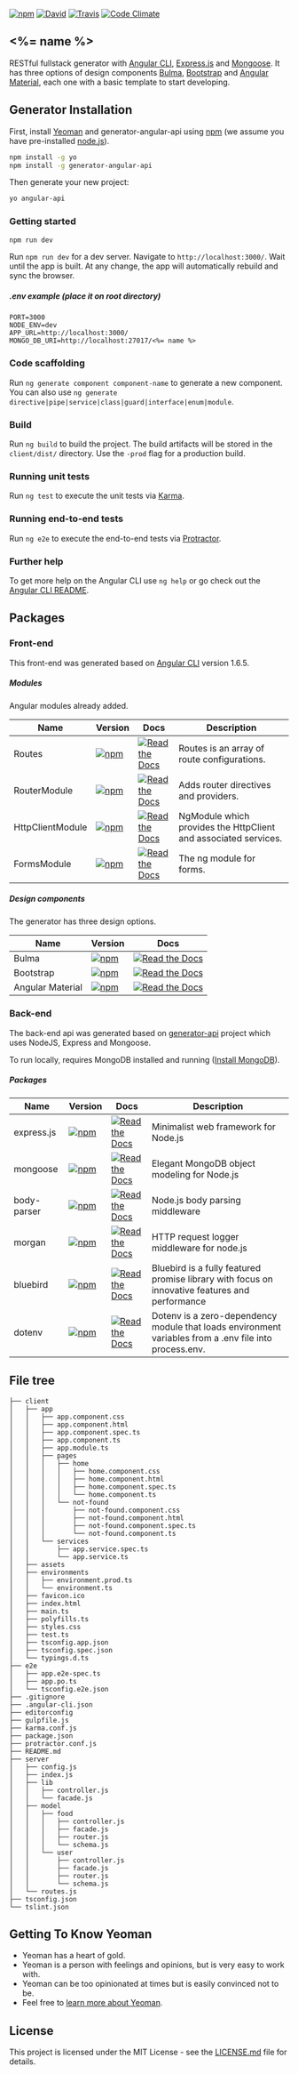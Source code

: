 
[![npm](https://img.shields.io/npm/v/npm.svg?style=flat-square)](https://www.npmjs.com/package/generator-angular-api) [![David](https://img.shields.io/david/expressjs/express.svg?style=flat-square)](https://david-dm.org/amimaro/generator-angular-api) [![Travis](https://img.shields.io/travis/rust-lang/rust.svg?style=flat-square)](https://travis-ci.org/amimaro/generator-angular-api) [![Code Climate](https://img.shields.io/codeclimate/github/kabisaict/flow.svg?style=flat-square)](https://codeclimate.com/github/amimaro/generator-angular-api/maintainability)

## <%= name %>

RESTful fullstack generator with [Angular CLI](https://github.com/angular/angular-cli), [Express.js](https://expressjs.com) and [Mongoose](https://mongoosejs.com).
It has three options of design components [Bulma](https://bulma.io/), [Bootstrap](https://getbootstrap.com/) and [Angular Material](https://material.angular.io/), each one with a basic template to start developing.

## Generator Installation

First, install [Yeoman](http://yeoman.io) and generator-angular-api using [npm](https://www.npmjs.com/) (we assume you have pre-installed [node.js](https://nodejs.org/)).

```bash
npm install -g yo
npm install -g generator-angular-api
```

Then generate your new project:

```bash
yo angular-api
```

### Getting started

```bash
npm run dev
```

Run `npm run dev` for a dev server. Navigate to `http://localhost:3000/`. Wait until the app is built. At any change, the app will automatically rebuild and sync the browser.

##### .env example (place it on root directory)
```
PORT=3000
NODE_ENV=dev
APP_URL=http://localhost:3000/
MONGO_DB_URI=http://localhost:27017/<%= name %>
```

### Code scaffolding

Run `ng generate component component-name` to generate a new component. You can also use `ng generate directive|pipe|service|class|guard|interface|enum|module`.

### Build

Run `ng build` to build the project. The build artifacts will be stored in the `client/dist/` directory. Use the `-prod` flag for a production build.

### Running unit tests

Run `ng test` to execute the unit tests via [Karma](https://karma-runner.github.io).

### Running end-to-end tests

Run `ng e2e` to execute the end-to-end tests via [Protractor](http://www.protractortest.org/).

### Further help

To get more help on the Angular CLI use `ng help` or go check out the [Angular CLI README](https://github.com/angular/angular-cli/blob/master/README.md).


## Packages

### Front-end

This front-end was generated based on [Angular CLI](https://github.com/angular/angular-cli) version 1.6.5.

##### Modules

Angular modules already added.

| Name             | Version                                                                                                         | Docs                                                                                                                | Description                                                     |
| ---------------- | --------------------------------------------------------------------------------------------------------------- | ------------------------------------------------------------------------------------------------------------------- | --------------------------------------------------------------- |
| Routes           | [![npm](https://img.shields.io/npm/v/npm.svg?style=flat-square)](https://www.npmjs.com/package/@angular/router) | [![Read the Docs](https://img.shields.io/readthedocs/pip.svg)](https://angular.io/api/router/Routes)                | Routes is an array of route configurations.                     |
| RouterModule     | [![npm](https://img.shields.io/npm/v/npm.svg?style=flat-square)](https://www.npmjs.com/package/@angular/router) | [![Read the Docs](https://img.shields.io/readthedocs/pip.svg)](https://angular.io/api/router/RouterModule)          | Adds router directives and providers.                           |
| HttpClientModule | [![npm](https://img.shields.io/npm/v/npm.svg?style=flat-square)](https://www.npmjs.com/package/@angular/common) | [![Read the Docs](https://img.shields.io/readthedocs/pip.svg)](https://angular.io/api/common/http/HttpClientModule) | NgModule which provides the HttpClient and associated services. |
| FormsModule      | [![npm](https://img.shields.io/npm/v/npm.svg?style=flat-square)](https://www.npmjs.com/package/@angular/forms)  | [![Read the Docs](https://img.shields.io/readthedocs/pip.svg)](https://angular.io/api/forms/FormsModule)            | The ng module for forms.                                        |

##### Design components

The generator has three design options.

| Name             | Version                                                                                         | Docs                                                                                                                            |
| ---------------- | ----------------------------------------------------------------------------------------------- | ------------------------------------------------------------------------------------------------------------------------------- |
| Bulma            | [![npm](https://img.shields.io/npm/v/npm.svg?style=flat-square)](https://www.npmjs.com/package/bulma)             | [![Read the Docs](https://img.shields.io/readthedocs/pip.svg?style=flat-square)](https://bulma.io/documentation/overview/start/)                  |
| Bootstrap        | [![npm](https://img.shields.io/npm/v/npm.svg?style=flat-square)](https://www.npmjs.com/package/bootstrap)         | [![Read the Docs](https://img.shields.io/readthedocs/pip.svg?style=flat-square)](https://getbootstrap.com/docs/4.0/getting-started/introduction/) |
| Angular Material | [![npm](https://img.shields.io/npm/v/npm.svg?style=flat-square)](https://www.npmjs.com/package/@angular/material) | [![Read the Docs](https://img.shields.io/readthedocs/pip.svg?style=flat-square)](https://material.angular.io/components/categories)               |

### Back-end

The back-end api was generated based on [generator-api](https://github.com/ndelvalle/generator-api) project which uses NodeJS, Express and Mongoose.

To run locally, requires MongoDB installed and running ([Install MongoDB](https://docs.mongodb.com/manual/installation/)).

##### Packages

| Name        | Version                                                                                                     | Docs                                                                                                                       | Description                                                                                            |
| ----------- | ----------------------------------------------------------------------------------------------------------- | -------------------------------------------------------------------------------------------------------------------------- | ------------------------------------------------------------------------------------------------------ |
| express.js  | [![npm](https://img.shields.io/npm/v/npm.svg?style=flat-square)](https://www.npmjs.com/package/express)     | [![Read the Docs](https://img.shields.io/readthedocs/pip.svg?style=flat-square)](https://expressjs.com/)                   | Minimalist web framework for Node.js                                                                   |
| mongoose    | [![npm](https://img.shields.io/npm/v/npm.svg?style=flat-square)](https://www.npmjs.com/package/mongoose)    | [![Read the Docs](https://img.shields.io/readthedocs/pip.svg?style=flat-square)](http://mongoosejs.com/docs/guide.html)    | Elegant MongoDB object modeling for Node.js                                                            |
| body-parser | [![npm](https://img.shields.io/npm/v/npm.svg?style=flat-square)](https://www.npmjs.com/package/body-parser) | [![Read the Docs](https://img.shields.io/readthedocs/pip.svg?style=flat-square)](https://github.com/expressjs/body-parser) | Node.js body parsing middleware                                                                        |
| morgan      | [![npm](https://img.shields.io/npm/v/npm.svg?style=flat-square)](https://www.npmjs.com/package/morgan)      | [![Read the Docs](https://img.shields.io/readthedocs/pip.svg?style=flat-square)](https://github.com/expressjs/morgan)      | HTTP request logger middleware for node.js                                                             |
| bluebird    | [![npm](https://img.shields.io/npm/v/npm.svg?style=flat-square)](https://www.npmjs.com/package/bluebird)    | [![Read the Docs](https://img.shields.io/readthedocs/pip.svg?style=flat-square)](https://github.com/petkaantonov/bluebird) | Bluebird is a fully featured promise library with focus on innovative features and performance         |
| dotenv      | [![npm](https://img.shields.io/npm/v/npm.svg?style=flat-square)](https://www.npmjs.com/package/dotenv)      | [![Read the Docs](https://img.shields.io/readthedocs/pip.svg?style=flat-square)](https://github.com/motdotla/dotenv)       | Dotenv is a zero-dependency module that loads environment variables from a .env file into process.env. |

## File tree
```
├── client
│   ├── app
│   │   ├── app.component.css
│   │   ├── app.component.html
│   │   ├── app.component.spec.ts
│   │   ├── app.component.ts
│   │   ├── app.module.ts
│   │   ├── pages
│   │   │   ├── home
│   │   │   │   ├── home.component.css
│   │   │   │   ├── home.component.html
│   │   │   │   ├── home.component.spec.ts
│   │   │   │   └── home.component.ts
│   │   │   └── not-found
│   │   │       ├── not-found.component.css
│   │   │       ├── not-found.component.html
│   │   │       ├── not-found.component.spec.ts
│   │   │       └── not-found.component.ts
│   │   └── services
│   │       ├── app.service.spec.ts
│   │       └── app.service.ts
│   ├── assets
│   ├── environments
│   │   ├── environment.prod.ts
│   │   └── environment.ts
│   ├── favicon.ico
│   ├── index.html
│   ├── main.ts
│   ├── polyfills.ts
│   ├── styles.css
│   ├── test.ts
│   ├── tsconfig.app.json
│   ├── tsconfig.spec.json
│   └── typings.d.ts
├── e2e
│   ├── app.e2e-spec.ts
│   ├── app.po.ts
│   └── tsconfig.e2e.json
├── .gitignore
├── .angular-cli.json
├── editorconfig
├── gulpfile.js
├── karma.conf.js
├── package.json
├── protractor.conf.js
├── README.md
├── server
│   ├── config.js
│   ├── index.js
│   ├── lib
│   │   ├── controller.js
│   │   └── facade.js
│   ├── model
│   │   ├── food
│   │   │   ├── controller.js
│   │   │   ├── facade.js
│   │   │   ├── router.js
│   │   │   └── schema.js
│   │   └── user
│   │       ├── controller.js
│   │       ├── facade.js
│   │       ├── router.js
│   │       └── schema.js
│   └── routes.js
├── tsconfig.json
└── tslint.json
```

## Getting To Know Yeoman

 * Yeoman has a heart of gold.
 * Yeoman is a person with feelings and opinions, but is very easy to work with.
 * Yeoman can be too opinionated at times but is easily convinced not to be.
 * Feel free to [learn more about Yeoman](http://yeoman.io/).

## License

This project is licensed under the MIT License - see the [LICENSE.md](LICENSE.md) file for details.
